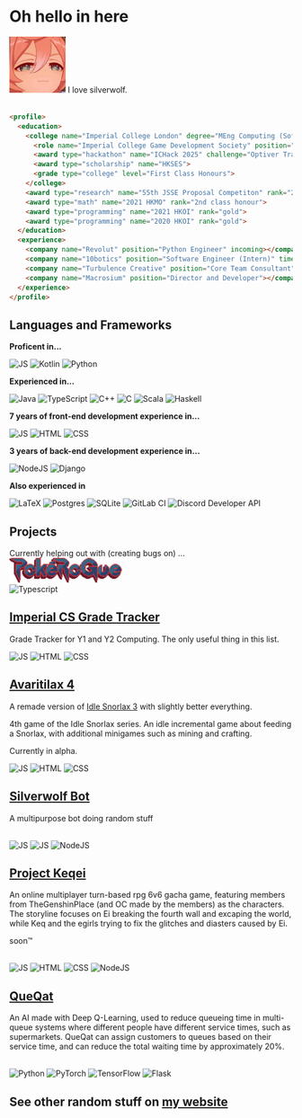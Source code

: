 <h1>Oh hello in here</h1>
<img height=100 src="https://github.com/Mewtwo2387/basement/blob/main/yanfeismug.png">
I love silverwolf.

<br>
<br>

```html
<profile>
  <education>
    <college name="Imperial College London" degree="MEng Computing (Software Engineering)" year="2">
      <role name="Imperial College Game Development Society" position="Secretary">
      <award type="hackathon" name="ICHack 2025" challenge="Optiver Trading Challenge" rank="2nd">
      <award type="scholarship" name="HKSES">
      <grade type="college" level="First Class Honours">
    </college>
    <award type="research" name="55th JSSE Proposal Competiton" rank="2nd runner up">
    <award type="math" name="2021 HKMO" rank="2nd class honour">
    <award type="programming" name="2021 HKOI" rank="gold">
    <award type="programming" name="2020 HKOI" rank="gold">
  </education>
  <experience>
    <company name="Revolut" position="Python Engineer" incoming></company>
    <company name="10botics" position="Software Engineer (Intern)" times="2"></company>
    <company name="Turbulence Creative" position="Core Team Consultant"></company>
    <company name="Macrosium" position="Director and Developer"></company>
  </experience>
</profile>
```
<h2>Languages and Frameworks</h2>

**Proficent in...**

![JS](https://img.shields.io/badge/JavaScript-323330?style=for-the-badge&logo=javascript&logoColor=F7DF1E)
![Kotlin](https://img.shields.io/badge/Kotlin-B125EA?style=for-the-badge&logo=kotlin&logoColor=white)
![Python](https://img.shields.io/badge/Python-FFD43B?style=for-the-badge&logo=python&logoColor=blue)

**Experienced in...**

![Java](https://img.shields.io/badge/Java-ED8B00?style=for-the-badge&logo=openjdk&logoColor=white)
![TypeScript](https://img.shields.io/badge/TypeScript-007ACC?style=for-the-badge&logo=typescript&logoColor=white)
![C++](https://img.shields.io/badge/C%2B%2B-00599C?style=for-the-badge&logo=c%2B%2B&logoColor=white)
![C](https://img.shields.io/badge/c-%2300599C.svg?style=for-the-badge&logo=c&logoColor=white)
![Scala](https://img.shields.io/badge/scala-%23DC322F.svg?style=for-the-badge&logo=scala&logoColor=white)
![Haskell](https://img.shields.io/badge/Haskell-5e5086?style=for-the-badge&logo=haskell&logoColor=white)

**7 years of front-end development experience in...**

![JS](https://img.shields.io/badge/JavaScript-323330?style=for-the-badge&logo=javascript&logoColor=F7DF1E)
![HTML](https://img.shields.io/badge/HTML5-E34F26?style=for-the-badge&logo=html5&logoColor=white)
![CSS](https://img.shields.io/badge/CSS3-1572B6?style=for-the-badge&logo=css3&logoColor=white)

**3 years of back-end development experience in...**

![NodeJS](https://img.shields.io/badge/Node%20js-339933?style=for-the-badge&logo=nodedotjs&logoColor=white)
![Django](https://img.shields.io/badge/Django-092E20?style=for-the-badge&logo=django&logoColor=green)

**Also experienced in**

![LaTeX](https://img.shields.io/badge/latex-%23008080.svg?style=for-the-badge&logo=latex&logoColor=white)
![Postgres](https://img.shields.io/badge/postgres-%23316192.svg?style=for-the-badge&logo=postgresql&logoColor=white)
![SQLite](https://img.shields.io/badge/sqlite-%2307405e.svg?style=for-the-badge&logo=sqlite&logoColor=white)
![GitLab CI](https://img.shields.io/badge/gitlab%20ci-%23181717.svg?style=for-the-badge&logo=gitlab&logoColor=white)
![Discord Developer API](https://img.shields.io/badge/Discord_Developer_API-%237289DA.svg?style=for-the-badge&logo=discord&logoColor=white)

<h2>Projects</h2>

Currently helping out with (creating bugs on) ... 
<br>
<img src="https://github.com/pagefaultgames/pokerogue/blob/main/public/images/logo.png" width="200" alt="PokéRogue"><br>
<img src="https://img.shields.io/badge/TypeScript-007ACC?style=for-the-badge&logo=typescript&logoColor=white" alt="Typescript" height="20">

## [Imperial CS Grade Tracker](https://mewtwo2387.github.io/Tracker/)
Grade Tracker for Y1 and Y2 Computing. The only useful thing in this list.
<br>
<div style="display: inline;">
    <img src="https://img.shields.io/badge/JavaScript-323330?style=for-the-badge&logo=javascript&logoColor=F7DF1E" alt="JS" height="20" style="display:inline">
    <img src="https://img.shields.io/badge/HTML5-E34F26?style=for-the-badge&logo=html5&logoColor=white" alt="HTML" height="20" style="display:inline">
    <img src="https://img.shields.io/badge/CSS3-1572B6?style=for-the-badge&logo=css3&logoColor=white" alt="CSS" height="20" style="display:inline">
</div>


## [Avaritilax 4](https://mewtwo2387.github.io/Avaritilax/)
A remade version of [Idle Snorlax 3](https://mewtwo2387.github.io/SC3/) with slightly better everything.

4th game of the Idle Snorlax series. An idle incremental game about feeding a Snorlax, with additional minigames such as mining and crafting.

Currently in alpha.
<br>
<div style="display: inline;">
    <img src="https://img.shields.io/badge/JavaScript-323330?style=for-the-badge&logo=javascript&logoColor=F7DF1E" alt="JS" height="20" style="display:inline">
    <img src="https://img.shields.io/badge/HTML5-E34F26?style=for-the-badge&logo=html5&logoColor=white" alt="HTML" height="20" style="display:inline">
    <img src="https://img.shields.io/badge/CSS3-1572B6?style=for-the-badge&logo=css3&logoColor=white" alt="CSS" height="20" style="display:inline">
</div>

## [Silverwolf Bot](https://github.com/Mewtwo2387/Silverwolf)
A multipurpose bot doing random stuff

<br>
<div style="display: inline;">
    <img src="https://img.shields.io/badge/JavaScript-323330?style=for-the-badge&logo=javascript&logoColor=F7DF1E" alt="JS" height="20" style="display:inline">
    <img src="https://img.shields.io/badge/sqlite-%2307405e.svg?style=for-the-badge&logo=sqlite&logoColor=white" alt="JS" height="20" style="display:inline">
    <img src="https://img.shields.io/badge/Node%20js-339933?style=for-the-badge&logo=nodedotjs&logoColor=white" alt="NodeJS" height="20" style="display:inline">
</div>

## [Project Keqei](https://mewtwo2387.github.io/Project%20Keqei/)
An online multiplayer turn-based rpg 6v6 gacha game, featuring members from TheGenshinPlace (and OC made by the members) as the characters. The storyline focuses on Ei breaking the fourth wall and excaping the world, while Keq and the egirls trying to fix the glitches and diasters caused by Ei.

soon™

<br>
<div style="display: inline;">
    <img src="https://img.shields.io/badge/JavaScript-323330?style=for-the-badge&logo=javascript&logoColor=F7DF1E" alt="JS" height="20" style="display:inline">
    <img src="https://img.shields.io/badge/HTML5-E34F26?style=for-the-badge&logo=html5&logoColor=white" alt="HTML" height="20" style="display:inline">
    <img src="https://img.shields.io/badge/CSS3-1572B6?style=for-the-badge&logo=css3&logoColor=white" alt="CSS" height="20" style="display:inline">
    <img src="https://img.shields.io/badge/Node%20js-339933?style=for-the-badge&logo=nodedotjs&logoColor=white" alt="NodeJS" height="20" style="display:inline">
</div>

## [QueQat](https://mewtwo2387.github.io/QueQat)
An AI made with Deep Q-Learning, used to reduce queueing time in multi-queue systems where different people have different service times, such as supermarkets. QueQat can assign customers to queues based on their service time, and can reduce the total waiting time by approximately 20%.

<br>
<div style="display: inline;">
    <img src="https://img.shields.io/badge/Python-FFD43B?style=for-the-badge&logo=python&logoColor=blue" alt="Python" height="20">
    <img src="https://img.shields.io/badge/PyTorch-EE4C2C?style=for-the-badge&logo=pytorch&logoColor=white" alt="PyTorch" height="20">
    <img src="https://img.shields.io/badge/TensorFlow-FF6F00?style=for-the-badge&logo=tensorflow&logoColor=white" alt="TensorFlow" height="20">
    <img src="https://img.shields.io/badge/Flask-000000?style=for-the-badge&logo=flask&logoColor=white" alt="Flask" height="20">
</div>

## See other random stuff on [my website](https://mewtwo2387.github.io)

